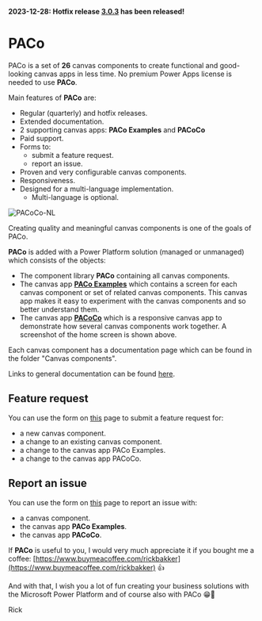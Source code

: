 **2023-12-28: Hotfix release [3.0.3](./Releases/Release%20notes.md) has been released!**

# PACo
PACo is a set of **26** canvas components to create functional and good-looking canvas apps in less time. No premium Power Apps license is needed to use **PACo**.

Main features of **PACo** are:
* Regular (quarterly) and hotfix releases.
* Extended documentation.
* 2 supporting canvas apps: **PACo Examples** and **PACoCo**
* Paid support.
* Forms to:
  * submit a feature request.
  * report an issue.
* Proven and very configurable canvas components.
* Responsiveness.
* Designed for a multi-language implementation.
  * Multi-language is optional.

![PACoCo-NL](https://github.com/formsandflows/PACo/assets/35654198/ee38ce20-c5e1-4f45-a9e0-db3c502ffb2b)

Creating quality and meaningful canvas components is one of the goals of PACo.

**PACo** is added with a Power Platform solution (managed or unmanaged) which consists of the objects:
* The component library **PACo** containing all canvas components.
* The canvas app **[PACo Examples](https://www.formsandflows.nl/redirects/paco-github-paco-examples)** which contains a screen for each canvas component or set of related canvas components. This canvas app makes it easy to experiment with the canvas components and so better understand them.
* The canvas app **[PACoCo](https://www.formsandflows.nl/redirects/paco-github-pacoco)** which is a responsive canvas app to demonstrate how several canvas components work together. A screenshot of the home screen is shown above.

Each canvas component has a documentation page which can be found in the folder "Canvas components".

Links to general documentation can be found [here](https://www.formsandflows.nl/redirects/paco-github-documentation).

## Feature request
You can use the form on [this](https://www.formsandflows.nl/redirects/paco-github-feature-request) page to submit a feature request for:
* a new canvas component.
* a change to an existing canvas component.
* a change to the canvas app PACo Examples.
* a change to the canvas app PACoCo.

## Report an issue
You can use the form on [this](https://www.formsandflows.nl/redirects/paco-github-report-issue) page to report an issue with:
* a canvas component.
* the canvas app **PACo Examples**.
* the canvas app **PACoCo**.

If **PACo** is useful to you, I would very much appreciate it if you bought me a coffee: [https://www.buymeacoffee.com/rickbakker](https://www.buymeacoffee.com/rickbakker) 👍

And with that, I wish you a lot of fun creating your business solutions with the Microsoft Power Platform and of course also with PACo 😁👊

Rick
